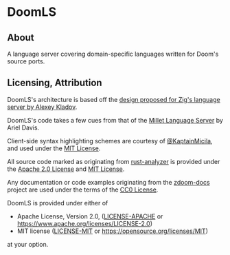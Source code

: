 # DoomLS

## About

A language server covering domain-specific languages written for Doom's source ports.

## Licensing, Attribution

DoomLS's architecture is based off the [design proposed for Zig's language server by Alexey Kladov](https://matklad.github.io/2023/05/06/zig-language-server-and-cancellation.html).

DoomLS's code takes a few cues from that of the [Millet Language Server](https://github.com/azdavis/millet) by Ariel Davis.

Client-side syntax highlighting schemes are courtesy of [@KaptainMicila](https://github.com/KaptainMicila/ZScript-VSCode), and used under the [MIT License](./legal/zscript-vscode.txt).

All source code marked as originating from [rust-analyzer](https://rust-analyzer.github.io/) is provided under the [Apache 2.0 License](./legal//rust-analyzer_apache.txt) and [MIT License](./legal/rust-analyzer_mit.txt).

Any documentation or code examples originating from the [zdoom-docs](https://zdoom-docs.github.io/staging/) project are used under the terms of the [CC0 License](https://github.com/zdoom-docs/staging/blob/master/LICENSE.txt).

DoomLS is provided under either of

 * Apache License, Version 2.0, ([LICENSE-APACHE](LICENSE-APACHE) or https://www.apache.org/licenses/LICENSE-2.0)
 * MIT license ([LICENSE-MIT](LICENSE-MIT) or https://opensource.org/licenses/MIT)

at your option.
